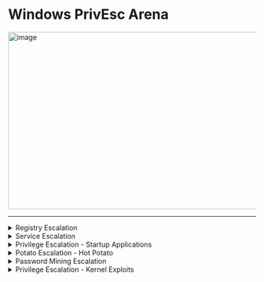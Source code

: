 # Windows PrivEsc Arena

<img width="1902" height="361" alt="image" src="https://github.com/user-attachments/assets/96706b9f-7faa-4ad5-8d3f-965cd8c67d44" />

---

<details>
  <summary>Registry Escalation</summary>
</details>


<details>
  <summary>Service Escalation</summary>
</details>


<details>
  <summary>Privilege Escalation - Startup Applications</summary>
</details>


<details>
  <summary>Potato Escalation - Hot Potato</summary>
</details>


<details>
  <summary>Password Mining Escalation</summary>
</details>



<details>
  <summary>Privilege Escalation - Kernel Exploits</summary>
</details>











